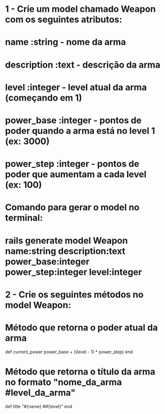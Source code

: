 # 1 - Crie um model chamado Weapon com os seguintes atributos:
#
# name         :string   - nome da arma
# description  :text     - descrição da arma
# level        :integer  - level atual da arma (começando em 1)
# power_base   :integer  - pontos de poder quando a arma está no level 1 (ex: 3000)
# power_step   :integer  - pontos de poder que aumentam a cada level (ex: 100)
#
# Comando para gerar o model no terminal:
#
# rails generate model Weapon name:string description:text power_base:integer power_step:integer level:integer


# 2 - Crie os seguintes métodos no model Weapon:

# Método que retorna o poder atual da arma
def current_power
  power_base + ((level - 1) * power_step)
end

# Método que retorna o título da arma no formato "nome_da_arma #level_da_arma"
def title
  "#{name} ##{level}"
end
